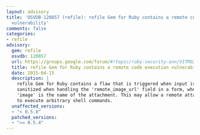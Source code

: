 ```yaml
---
layout: advisory
title: 'OSVDB-120857 (refile): refile Gem for Ruby contains a remote code execution
  vulnerability'
comments: false
categories:
- refile
advisory:
  gem: refile
  osvdb: 120857
  url: https://groups.google.com/forum/#!topic/ruby-security-ann/VIfMO2LvzNs
  title: refile Gem for Ruby contains a remote code execution vulnerability
  date: 2015-04-15
  description: |
    refile Gem for Ruby contains a flaw that is triggered when input is not
    sanitized when handling the 'remote_image_url' field in a form, where
    'image' is the name of the attachment. This may allow a remote attacker
    to execute arbitrary shell commands.
  unaffected_versions:
  - "< 0.5.0"
  patched_versions:
  - ">= 0.5.4"
---
```

